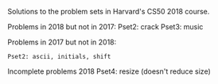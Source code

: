 Solutions to the problem sets in Harvard's CS50 2018 course.

Problems in 2018 but not in 2017:
    Pset2: crack
    Pset3: music

Problems in 2017 but not in 2018:

    Pset2: ascii, initials, shift

Incomplete problems
    2018 Pset4: resize (doesn't reduce size)
